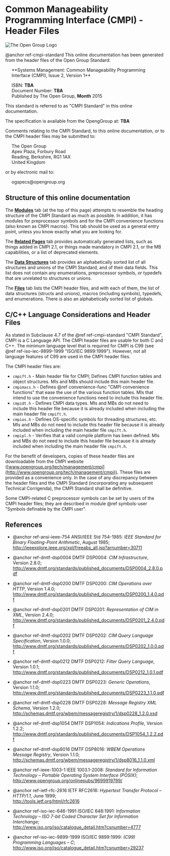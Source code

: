 Common Manageability Programming Interface (CMPI) - Header Files
================================================================

![The Open Group Logo](../../resources/tog_logo.png)

@anchor ref-cmpi-standard
This online documentation has been generated from the header files of the
Open Group Standard:

<div style="margin-left:20px">
  **Systems Management: Common Manageability Programming Interface (CMPI),
  Issue 2, Version 1**<br/>

  ISBN: **TBA**<br/>
  Document Number: **TBA**<br/>
  Published by The Open Group, **Month** 2015<br/>
</div>

This standard is referred to as "CMPI Standard" in this online documentation.

The specification is available from the OpengGroup at:
    **TBA**

Comments relating to the CMPI Standard, to this online documentation, or to
the CMPI header files may be submitted to:

<div style="margin-left:20px">
  The Open Group<br/>
  Apex Plaza, Forbury Road<br/>
  Reading, Berkshire, RG1 1AX<br/>
  United Kingdom<br/>
</div>

or by electronic mail to:

<div style="margin-left:20px">
  ogspecs@opengroup.org<br/>
</div>

Structure of this online documentation
--------------------------------------

The [<b>Modules</b>](modules.html) tab (at the top of this page) attempts to
resemble the heading structure of the CMPI Standard as much as possible. In
addition, it has modules for preprocessor symbols and for the CMPI convenience
functions (also known as CMPI macros). This tab should be used as a general
entry point, unless you know exactly what you are looking for.

The [<b>Related Pages</b>](pages.html) tab provides automatically generated
lists, such as things added in CMPI 2.1, or things made mandatory in CMPI 2.1,
or the MB capabilities, or a list of deprecated elements.

The [<b>Data Structures</b>](annotated.html) tab provides an alphabetically
sorted list of all structures and unions of the CMPI Standard, and of their
data fields. This list does not contain any enumerations, preprocessor symbols,
or typedefs that are unrelated to structures or unions.

The [<b>Files</b>](files.html) tab lists the CMPI header files, and with each
of them, the list of data structures (structs and unions), macros (including
symbols), typedefs, and enumerations. There is also an alphabetically sorted
list of globals.

C/C++ Language Considerations and Header Files
----------------------------------------------

As stated in Subclause 4.7 of the @ref ref-cmpi-standard "CMPI Standard", CMPI
is a C Language API. The CMPI header files are usable for both C and C++. The
minimum language level that is required for CMPI is C99 (see @ref
ref-iso-iec-9899-1999 "ISO/IEC 9899:1999"). However, not all language features
of C99 are used in the CMPI header files.

The CMPI header files are:

  * `cmpift.h` - Main header file for CMPI; Defines CMPI function tables and
    object structures. MIs and MBs should include this main header file.
  * `cmpimacs.h` - Defines @ref convenience-func "CMPI convenience functions"
    that ease the use of the various function tables. MIs that intend to use the
    convenience functions need to include this header file.
  * `cmpidt.h` - Defines CMPI data types.
    MIs and MBs do not need to include this header file because it is already
    included when including the main header file `cmpift.h`.
  * `cmpios.h` - Defines OS-specific symbols for threading structures, etc.
    MIs and MBs do not need to include this header file because it is already
    included when including the main header file `cmpift.h`.
  * `cmpipl.h` - Verifies that a valid compile platform has been defined.
    MIs and MBs do not need to include this header file because it is already
    included when including the main header file `cmpift.h`.

For the benefit of developers, copies of these header files are downloadable
from the CMPI website
([www.opengroup.org/tech/management/cmpi](http://www.opengroup.org/tech/management/cmpi)).
These files are provided as a convenience only. In the case of any discrepancy
between the header files and the CMPI Standard (incorporating any subsequent
Technical Corrigenda), the CMPI Standard shall be definitive.

Some CMPI-related C preprocessor symbols can be set by users of the CMPI header
files; they are described in module @ref symbols-user
"Symbols definable by the CMPI user".

References
----------

  * @anchor ref-ansi-ieee-754
    ANSI/IEEE Std 754-1985: *IEEE Standard for Binary Floating-Point
    Arithmetic*, August 1985;<br/>
    http://ieeexplore.ieee.org/xpl/freeabs_all.jsp?arnumber=30711

  * @anchor ref-dmtf-dsp0004
    DMTF DSP0004: *CIM Infrastructure*, Version 2.8.0;<br/>
    http://www.dmtf.org/standards/published_documents/DSP0004_2.8.0.pdf

  * @anchor ref-dmtf-dsp0200
    DMTF DSP0200: *CIM Operations over HTTP*, Version 1.4.0;<br/>
    http://www.dmtf.org/standards/published_documents/DSP0200_1.4.0.pdf

  * @anchor ref-dmtf-dsp0201
    DMTF DSP0201: *Representation of CIM in XML*, Version 2.4.0;<br/>
    http://www.dmtf.org/standards/published_documents/DSP0201_2.4.0.pdf

  * @anchor ref-dmtf-dsp0202
    DMTF DSP0202: *CIM Query Language Specification*, Version 1.0.0;<br/>
    http://www.dmtf.org/standards/published_documents/DSP0202_1.0.0.pdf

  * @anchor ref-dmtf-dsp0212
    DMTF DSP0212: *Filter Query Language*, Version 1.0.1;<br/>
    http://www.dmtf.org/standards/published_documents/DSP0212_1.0.1.pdf

  * @anchor ref-dmtf-dsp0223
    DMTF DSP0223: *Generic Operations*, Version 1.1.0;<br/>
    http://www.dmtf.org/standards/published_documents/DSP0223_1.1.0.pdf

  * @anchor ref-dmtf-dsp0228
    DMTF DSP0228: *Message Registry XML Schema*, Version 1.2.0;<br/>
    http://schemas.dmtf.org/wbem/messageregistry/1/dsp0228_1.2.0.xsd

  * @anchor ref-dmtf-dsp1054
    DMTF DSP1054: *Indications Profile*, Version 1.2.2;<br/>
    http://www.dmtf.org/standards/published_documents/DSP1054_1.2.2.pdf

  * @anchor ref-dmtf-dsp8016
    DMTF DSP8016: *WBEM Operations Message Registry*, Version 1.1.0;<br/>
    http://schemas.dmtf.org/wbem/messageregistry/1/dsp8016_1.1.0.xml

  * @anchor ref-ieee-1003-1
    IEEE 1003.1-2008: *Standard for Information Technology – Portable Operating
    System Interface (POSIX)*;<br/>
    http://www.opengroup.org/onlinepubs/9699919799/

  * @anchor ref-ietf-rfc-2616
    IETF RFC2616: *Hypertext Transfer Protocol – HTTP/1.1*, June 1999;<br/>
    http://tools.ietf.org/html/rfc2616

  * @anchor ref-iso-iec-646-1991
    ISO/IEC 646:1991: *Information Technology – ISO 7-bit Coded Character Set
    for Information Interchange*;<br/>
    http://www.iso.org/iso/catalogue_detail.htm?csnumber=4777

  * @anchor ref-iso-iec-9899-1999
    ISO/IEC 9899:1999: <em>(C99) Programming Languages – C</em>;<br/>
    http://www.iso.org/iso/catalogue_detail.htm?csnumber=29237

